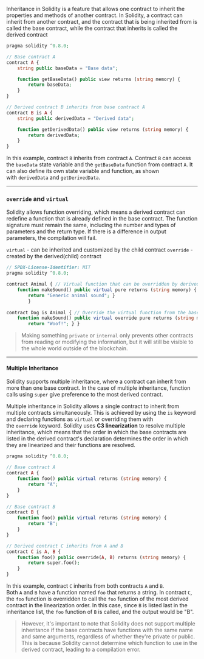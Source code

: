 Inheritance in Solidity is a feature that allows one contract to inherit the properties and methods of another contract.
In Solidity, a contract can inherit from another contract, and the contract that is being inherited from is called the base contract, while the contract that inherits is called the derived contract

```php
pragma solidity ^0.8.0;

// Base contract A
contract A {
    string public baseData = "Base data";

    function getBaseData() public view returns (string memory) {
        return baseData;
    }
}

// Derived contract B inherits from base contract A
contract B is A {
    string public derivedData = "Derived data";

    function getDerivedData() public view returns (string memory) {
        return derivedData;
    }
}

```
In this example, contract `B` inherits from contract `A`. Contract `B` can access the `baseData` state variable and the `getBaseData` function from contract `A`. It can also define its own state variable and function, as shown with `derivedData` and `getDerivedData`.
****
### `override` and `virtual`

Solidity allows function overriding, which means a derived contract can redefine a function that is already defined in the base contract. The function signature must remain the same, including the number and types of parameters and the return type. If there is a difference in output parameters, the compilation will fail.

`virtual` - can be inherited and customized by the child contract
`override` - created by the derived(child) contract

```php
// SPDX-License-Identifier: MIT 
pragma solidity ^0.8.0; 

contract Animal { // Virtual function that can be overridden by derived contracts 
	function makeSound() public virtual pure returns (string memory) { 
		return "Generic animal sound"; } 
		}
		
contract Dog is Animal { // Override the virtual function from the base contract 
	function makeSound() public virtual override pure returns (string memory) { 
		return "Woof!"; } }
```

 > Making something `private` or `internal` only prevents other contracts from reading or modifying the information, but it will still be visible to the whole world outside of the blockchain.
 
****
#### Multiple Inheritance

Solidity supports multiple inheritance, where a contract can inherit from more than one base contract. In the case of multiple inheritance, function calls using `super` give preference to the most derived contract.

Multiple inheritance in Solidity allows a single contract to inherit from multiple contracts simultaneously. This is achieved by using the `is` keyword and declaring functions as `virtual` or overriding them with the `override` keyword. 
Solidity uses **C3 linearization** to resolve multiple inheritance, which means that the order in which the base contracts are listed in the derived contract's declaration determines the order in which they are linearized and their functions are resolved.

```php
pragma solidity ^0.8.0;

// Base contract A
contract A {
    function foo() public virtual returns (string memory) {
        return "A";
    }
}

// Base contract B
contract B {
    function foo() public virtual returns (string memory) {
        return "B";
    }
}

// Derived contract C inherits from A and B
contract C is A, B {
    function foo() public override(A, B) returns (string memory) {
        return super.foo();
    }
}
```
In this example, contract `C` inherits from both contracts `A` and `B`. Both `A` and `B` have a function named `foo` that returns a string. In contract `C`, the `foo` function is overridden to call the `foo` function of the most derived contract in the linearization order. In this case, since `B` is listed last in the inheritance list, the `foo` function of `B` is called, and the output would be "B".

> However, it's important to note that Solidity does not support multiple inheritance if the base contracts have functions with the same name and same arguments, regardless of whether they're private or public. This is because Solidity cannot determine which function to use in the derived contract, leading to a compilation error.